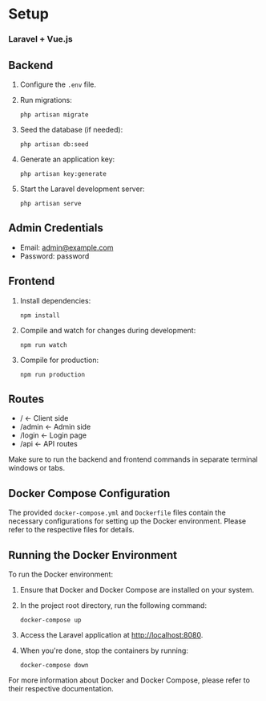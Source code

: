 # Setup
### Laravel + Vue.js

## Backend

1. Configure the `.env` file.

2. Run migrations:

    ```
    php artisan migrate
    ```

3. Seed the database (if needed):

    ```
    php artisan db:seed
    ```

4. Generate an application key:

    ```
    php artisan key:generate
    ```

5. Start the Laravel development server:

    ```
    php artisan serve
    ```

## Admin Credentials

- Email: admin@example.com
- Password: password


## Frontend

1. Install dependencies:

    ```
    npm install
    ```

2. Compile and watch for changes during development:

    ```
    npm run watch
    ```

3. Compile for production:

    ```
    npm run production
    ```


## Routes
-   / <- Client side
- /admin <- Admin side
- /login <- Login page
- /api <- API routes

Make sure to run the backend and frontend commands in separate terminal windows or tabs.

## Docker Compose Configuration

The provided `docker-compose.yml` and `Dockerfile` files contain the necessary configurations for setting up the Docker environment. Please refer to the respective files for details.

## Running the Docker Environment

To run the Docker environment:

1. Ensure that Docker and Docker Compose are installed on your system.

2. In the project root directory, run the following command:

    ```
    docker-compose up
    ```

3. Access the Laravel application at [http://localhost:8080](http://localhost:8080).

4. When you're done, stop the containers by running:

    ```
    docker-compose down
    ```

For more information about Docker and Docker Compose, please refer to their respective documentation.
